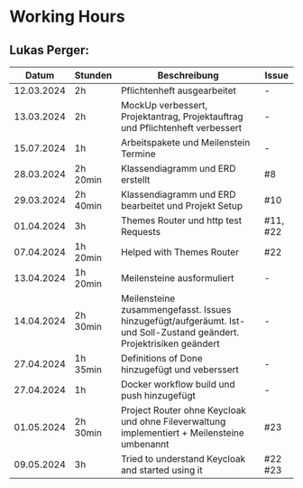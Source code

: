 # Working Hours

## Lukas Perger:
| Datum      | Stunden  | Beschreibung                                                                  | Issue |
|------------|----------|-------------------------------------------------------------------------------|-------|
| 12.03.2024 | 2h       | Pflichtenheft ausgearbeitet                                                   | -     |
| 13.03.2024 | 2h       | MockUp verbessert, Projektantrag, Projektauftrag und Pflichtenheft verbessert | -     |
| 15.07.2024 | 1h       | Arbeitspakete und Meilenstein Termine                                         | -     |
| 28.03.2024 | 2h 20min | Klassendiagramm und ERD erstellt                                              |#8|
| 29.03.2024 | 2h 40min | Klassendiagramm und ERD bearbeitet und Projekt Setup                          |#10|
| 01.04.2024 | 3h       | Themes Router und http test Requests                                          |#11, #22|
| 07.04.2024 | 1h 20min | Helped with Themes Router                                                     |#22|
| 13.04.2024 | 1h 20min | Meilensteine ausformuliert | - |
| 14.04.2024 | 2h 30min | Meilensteine zusammengefasst. Issues hinzugefügt/aufgeräumt. Ist- und Soll-Zustand geändert. Projektrisiken geändert|-|
| 27.04.2024 | 1h 35min | Definitions of Done hinzugefügt und veberssert |-|
| 27.04.2024 | 1h | Docker workflow build und push hinzugefügt |-|
| 01.05.2024 | 2h 30min | Project Router ohne Keycloak und ohne Fileverwaltung implementiert + Meilensteine umbenannt | #23|
| 09.05.2024 | 3h | Tried to understand Keycloak and started using it | #22 #23 |